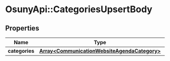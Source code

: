 # OsunyApi::CategoriesUpsertBody

## Properties
Name | Type | Description | Notes
------------ | ------------- | ------------- | -------------
**categories** | [**Array&lt;CommunicationWebsiteAgendaCategory&gt;**](CommunicationWebsiteAgendaCategory.md) |  | 

